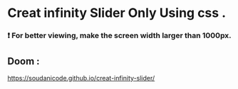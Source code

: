 # Creat infinity Slider Only  Using css .
### ❗ For better viewing, make the screen width larger than 1000px.
## Doom :
https://soudanicode.github.io/creat-infinity-slider/


